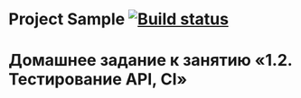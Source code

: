 # Project Sample [![Build status](https://ci.appveyor.com/api/projects/status/nwbr7uoe4xmyal6v?svg=true)](https://ci.appveyor.com/project/SofiaKoVRN/dz-1-2-ci)
# Домашнее задание к занятию «1.2. Тестирование API, CI»
